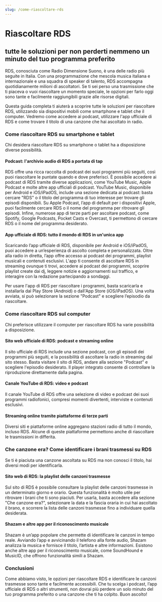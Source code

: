 ```yaml
---
slug: /come-riascoltare-rds
---
```




# Riascoltare RDS

## tutte le soluzioni per non perderti nemmeno un minuto del tuo programma preferito

RDS, conosciuta come Radio Dimensione Suono, è una delle radio più seguite in Italia. Con una programmazione che mescola musica italiana e internazionale e una squadra di speaker di talento, RDS accompagna quotidianamente milioni di ascoltatori. Se ti sei perso una trasmissione che ti piaceva o vuoi riascoltare un momento speciale, le opzioni per farlo oggi sono tante e facilmente raggiungibili grazie alle risorse digitali.

Questa guida completa ti aiuterà a scoprire tutte le soluzioni per riascoltare RDS, utilizzando sia dispositivi mobili come smartphone e tablet che il computer. Vedremo come accedere ai podcast, utilizzare l'app ufficiale di RDS e come trovare il titolo di una canzone che hai ascoltato in radio.

### Come riascoltare RDS su smartphone e tablet

Chi desidera riascoltare RDS su smartphone o tablet ha a disposizione diverse possibilità.

#### Podcast: l'archivio audio di RDS a portata di tap

RDS offre una ricca raccolta di podcast dei suoi programmi più seguiti, così puoi riascoltare le puntate quando e dove preferisci. È possibile accedere ai podcast di RDS tramite diverse applicazioni, come YouTube Music, Apple Podcast e molte altre app ufficiali di podcast. YouTube Music, disponibile per Android e iOS/iPadOS, include una sezione dedicata ai podcast: basta cercare "RDS" o il titolo del programma di tuo interesse per trovare gli episodi disponibili. Su Apple Podcast, l’app di default per i dispositivi Apple, puoi facilmente cercare RDS o il nome del programma per ritrovare gli episodi. Infine, numerose app di terze parti per ascoltare podcast, come Spotify, Google Podcasts, Pocket Casts e Overcast, ti permettono di cercare RDS o il nome del programma desiderato.

#### App ufficiale di RDS: tutto il mondo di RDS in un'unica app

Scaricando l’app ufficiale di RDS, disponibile per Android e iOS/iPadOS, puoi accedere a un’esperienza di ascolto completa e personalizzata. Oltre alla radio in diretta, l’app offre accesso ai podcast dei programmi, playlist musicali e contenuti esclusivi. L'app ti consente di ascoltare RDS in streaming ovunque ti trovi, accedere ai podcast dei programmi, scoprire playlist create dai dj, leggere notizie e aggiornamenti sul traffico, e interagire con la redazione partecipando a sondaggi.

Per usare l'app di RDS per riascoltare i programmi, basta scaricarla e installarla dal Play Store (Android) o dall'App Store (iOS/iPadOS). Una volta avviata, si può selezionare la sezione "Podcast" e scegliere l’episodio da riascoltare.

### Come riascoltare RDS sul computer

Chi preferisce utilizzare il computer per riascoltare RDS ha varie possibilità a disposizione.

#### Sito web ufficiale di RDS: podcast e streaming online

Il sito ufficiale di RDS include una sezione podcast, con gli episodi dei programmi più seguiti, e la possibilità di ascoltare la radio in streaming dal sito stesso. Basta visitare il sito di RDS, andare alla sezione "Podcast" e scegliere l'episodio desiderato. Il player integrato consente di controllare la riproduzione direttamente dalla pagina.

#### Canale YouTube di RDS: video e podcast

Il canale YouTube di RDS offre una selezione di video e podcast dei suoi programmi radiofonici, compresi momenti divertenti, interviste e contenuti esclusivi.

#### Streaming online tramite piattaforme di terze parti

Diversi siti e piattaforme online aggregano stazioni radio di tutto il mondo, incluso RDS. Alcune di queste piattaforme permettono anche di riascoltare le trasmissioni in differita.

### Che canzone era? Come identificare i brani trasmessi su RDS

Se ti è piaciuta una canzone ascoltata su RDS ma non conosci il titolo, hai diversi modi per identificarla.

#### Sito web di RDS: la playlist delle canzoni trasmesse

Sul sito di RDS è possibile consultare la playlist delle canzoni trasmesse in un determinato giorno e orario. Questa funzionalità è molto utile per ritrovare i brani che ti sono piaciuti. Per usarla, basta accedere alla sezione "Che canzone era?", selezionare la data e la fascia oraria in cui hai ascoltato il brano, e scorrere la lista delle canzoni trasmesse fino a individuare quella desiderata.

#### Shazam e altre app per il riconoscimento musicale

Shazam è un’app popolare che permette di identificare le canzoni in tempo reale. Avviando l’app e avvicinando il telefono alla fonte audio, Shazam analizza la musica e fornisce il titolo, l’artista e altre informazioni. Esistono anche altre app per il riconoscimento musicale, come SoundHound e MusicID, che offrono funzionalità simili a Shazam.

### Conclusioni

Come abbiamo visto, le opzioni per riascoltare RDS e identificare le canzoni trasmesse sono tante e facilmente accessibili. Che tu scelga i podcast, l’app ufficiale di RDS o altri strumenti, non dovrai più perdere un solo minuto del tuo programma preferito o una canzone che ti ha colpito. Buon ascolto!